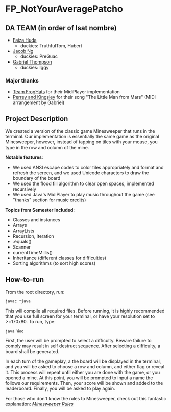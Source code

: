 # FP_NotYourAveragePatcho

## DA TEAM (in order of lsat nombre)
 - [Faiza Huda](https://www.github.com/FeiFiFoFaiza)
     - duckies: TruthfulTom, Hubert
 - [Jacob Ng](https://www.github.com/jng20)
     - duckies: PreGuac
 - [Gabriel Thompson](https://www.github.com/gthompson30)
     - duckies: Iggy

### Major thanks
 - [Team FrogHats](https://github.com/afaruque30/FrogHats_FP) for their MidiPlayer implementation
 - [Perrey and Kingsley](https://en.m.wikipedia.org/wiki/Perrey_and_Kingsley) for their song "The Little Man from Mars" (MIDI arrangement by Gabriel)

## Project Description
We created a version of the classic game Minesweeper that runs in the terminal.
 Our implementation is essentially the same game as the original Minesweeper, however, instead of tapping on tiles with your mouse, you type in the row and column of the mine.

**Notable features**:
- We used ANSI escape codes to color tiles appropriately and format and refresh the screen, and we used Unicode characters to draw the boundary of the board
- We used the flood fill algorithm to clear open spaces, implemented recursively
- We used Java's MidiPlayer to play music throughout the game (see "thanks" section for music credits)

**Topics from Semester Included**:
- Classes and instances
- Arrays
- ArrayLists
- Recursion, Iteration
- .equals()
- Scanner
- currentTimeMillis()
- Inheritance (different classes for difficulties)
- Sorting algorithms (to sort high scores)

## How-to-run
From the root directory, run:

`javac *java`

This will compile all required files. Before running, it is highly recommended that you use full screen for your terminal, or have your resolution set to >=170x80. To run, type:

`java Woo`

First, the user will be prompted to select a difficulty. Beware failure to comply may result in self destruct sequence. After selecting a difficulty, a board shall be generated.

In each turn of the gameplay, a the board will be displayed in the terminal, and you will be asked to choose a row and column, and either flag or reveal it. This process will repeat until either you are done with the game, or you opened a mine. At this point, you will be prompted to input a name the follows our requirements. Then, your score will be shown and added to the leaderboard. Finally, you will be asked to play again.

For those who don't know the rules to Minesweeper, check out this fantastic explanation: [*Minesweeper Rules*](https://www.ducksters.com/games/minesweeper.php#:~:text=The%20numbers%20on%20the%20board,empty%20spaces%20to%20win%20Minesweeper.)
